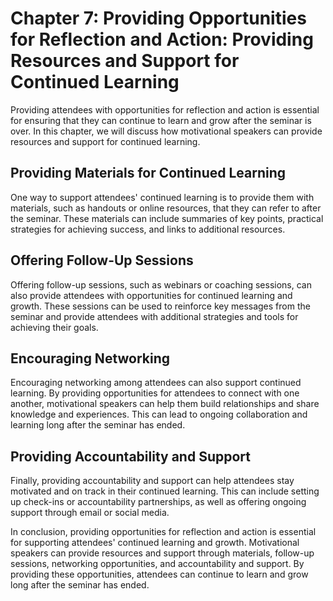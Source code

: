 Chapter 7: Providing Opportunities for Reflection and Action: Providing Resources and Support for Continued Learning
====================================================================================================================

Providing attendees with opportunities for reflection and action is essential for ensuring that they can continue to learn and grow after the seminar is over. In this chapter, we will discuss how motivational speakers can provide resources and support for continued learning.

Providing Materials for Continued Learning
------------------------------------------

One way to support attendees' continued learning is to provide them with materials, such as handouts or online resources, that they can refer to after the seminar. These materials can include summaries of key points, practical strategies for achieving success, and links to additional resources.

Offering Follow-Up Sessions
---------------------------

Offering follow-up sessions, such as webinars or coaching sessions, can also provide attendees with opportunities for continued learning and growth. These sessions can be used to reinforce key messages from the seminar and provide attendees with additional strategies and tools for achieving their goals.

Encouraging Networking
----------------------

Encouraging networking among attendees can also support continued learning. By providing opportunities for attendees to connect with one another, motivational speakers can help them build relationships and share knowledge and experiences. This can lead to ongoing collaboration and learning long after the seminar has ended.

Providing Accountability and Support
------------------------------------

Finally, providing accountability and support can help attendees stay motivated and on track in their continued learning. This can include setting up check-ins or accountability partnerships, as well as offering ongoing support through email or social media.

In conclusion, providing opportunities for reflection and action is essential for supporting attendees' continued learning and growth. Motivational speakers can provide resources and support through materials, follow-up sessions, networking opportunities, and accountability and support. By providing these opportunities, attendees can continue to learn and grow long after the seminar has ended.
